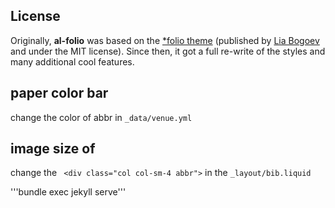 ## License

Originally, **al-folio** was based on the [\*folio theme](https://github.com/bogoli/-folio) (published by [Lia Bogoev](https://liabogoev.com) and under the MIT license). Since then, it got a full re-write of the styles and many additional cool features.

## paper color bar

change the color of abbr in `_data/venue.yml`

## image size of 

change the ` <div class="col col-sm-4 abbr">` in the `_layout/bib.liquid`

'''bundle exec jekyll serve'''

